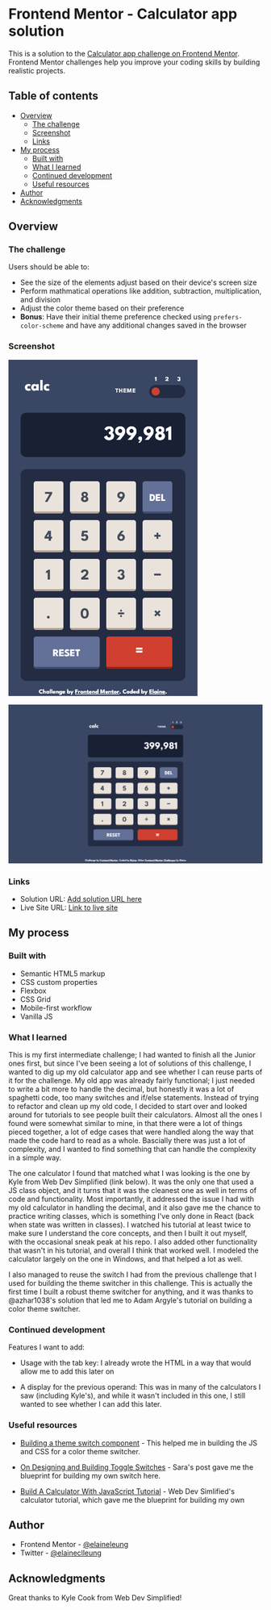 # Frontend Mentor - Calculator app solution

This is a solution to the [Calculator app challenge on Frontend Mentor](https://www.frontendmentor.io/challenges/calculator-app-9lteq5N29). Frontend Mentor challenges help you improve your coding skills by building realistic projects. 

## Table of contents

- [Overview](#overview)
  - [The challenge](#the-challenge)
  - [Screenshot](#screenshot)
  - [Links](#links)
- [My process](#my-process)
  - [Built with](#built-with)
  - [What I learned](#what-i-learned)
  - [Continued development](#continued-development)
  - [Useful resources](#useful-resources)
- [Author](#author)
- [Acknowledgments](#acknowledgments)

## Overview

### The challenge

Users should be able to:

- See the size of the elements adjust based on their device's screen size
- Perform mathmatical operations like addition, subtraction, multiplication, and division
- Adjust the color theme based on their preference
- **Bonus**: Have their initial theme preference checked using `prefers-color-scheme` and have any additional changes saved in the browser

### Screenshot

![Mobile view of solution](./design/mobile.png)

![Desktop view of solution](./design/desktop.png)

### Links

- Solution URL: [Add solution URL here](https://your-solution-url.com)
- Live Site URL: [Link to live site](https://elaineleung.github.io/frontendmentor/introsecdropdownnav/)


## My process

### Built with

- Semantic HTML5 markup
- CSS custom properties
- Flexbox
- CSS Grid
- Mobile-first workflow
- Vanilla JS

### What I learned

This is my first intermediate challenge; I had wanted to finish all the Junior ones first, but since I've been seeing a lot of solutions of this challenge, I wanted to dig up my old calculator app and see whether I can reuse parts of it for the challenge. My old app was already fairly functional; I just needed to write a bit more to handle the decimal, but honestly it was a lot of spaghetti code, too many switches and if/else statements. Instead of trying to refactor and clean up my old code, I decided to start over and looked around for tutorials to see people built their calculators. Almost all the ones I found were somewhat similar to mine, in that there were a lot of things pieced together, a lot of edge cases that were handled along the way that made the code hard to read as a whole. Bascially there was just a lot of complexity, and I wanted to find something that can handle the complexity in a simple way.

The one calculator I found that matched what I was looking is the one by Kyle from Web Dev Simplified (link below). It was the only one that used a JS class object, and it turns that it was the cleanest one as well in terms of code and functionality. Most importantly, it addressed the issue I had with my old calculator in handling the decimal, and it also gave me the chance to practice writing classes, which is something I've only done in React (back when state was written in classes). I watched his tutorial at least twice to make sure I understand the core concepts, and then I built it out myself, with the occasional sneak peak at his repo. I also added other functionality that wasn't in his tutorial, and overall I think that worked well. I modeled the calculator largely on the one in Windows, and that helped a lot as well.

I also managed to reuse the switch I had from the previous challenge that I used for building the theme switcher in this challenge. This is actually the first time I built a robust theme switcher for anything, and it was thanks to @azhar1038's solution that led me to Adam Argyle's tutorial on building a color theme switcher.

### Continued development

Features I want to add:

- Usage with the tab key: I already wrote the HTML in a way that would allow me to add this later on 

- A display for the previous operand: This was in many of the calculators I saw (including Kyle's), and while it wasn't included in this one, I still wanted to see whether I can add this later.

### Useful resources

- [Building a theme switch component](https://web.dev/building-a-theme-switch-component/) - This helped me in building the JS and CSS for a color theme switcher.

- [On Designing and Building Toggle Switches](https://www.sarasoueidan.com/blog/toggle-switch-design/) - Sara's post gave me the blueprint for building my own switch here.

- [Build A Calculator With JavaScript Tutorial](https://www.youtube.com/watch?v=j59qQ7YWLxw) - Web Dev Simlified's calculator tutorial, which gave me the blueprint for building my own

## Author

- Frontend Mentor - [@elaineleung](https://www.frontendmentor.io/profile/elaineleung)
- Twitter - [@elaineclleung](https://twitter.com/elaineclleung)


## Acknowledgments

Great thanks to Kyle Cook from Web Dev Simplified!

